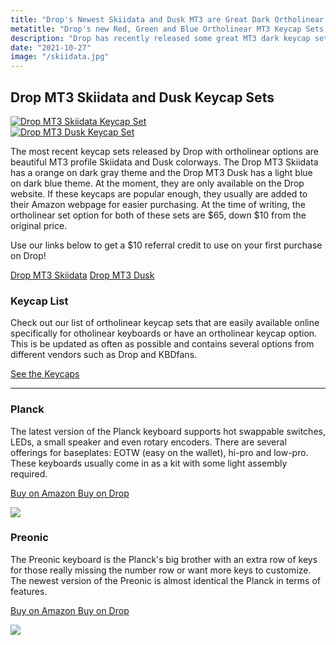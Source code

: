 ```yaml
---
title: "Drop's Newest Skiidata and Dusk MT3 are Great Dark Ortholinear Keycap Sets"
metatitle: "Drop's new Red, Green and Blue Ortholinear MT3 Keycap Sets | ortholinear keycaps Drop keyclub ortho keyboard 40 percent keyboard 40% keyboard KBDfans"
description: "Drop has recently released some great MT3 dark keycap sets with ortholinear layouts for keyboards such as the Planck or Preonic."
date: "2021-10-27"
image: "/skiidata.jpg"
---
```


## Drop MT3 Skiidata and Dusk Keycap Sets

<div class="row mt-5">

<div class="col-lg-6">
<a href="https://drop.com/buy/drop-mt3-skiidata-keycap-set?utm_source=linkshare&referer=T93XGG">
<img class="img-fluid mb-5" src="/skiidata.jpg" alt="Drop MT3 Skiidata Keycap Set">
</a>
</div>
<div class="col-lg-6">
<a href="https://drop.com/buy/drop-mt3-dusk-keycap-set?utm_source=linkshare&referer=T93XGG">
<img class="img-fluid mb-5" src="/dusk.jpg" alt="Drop MT3 Dusk Keycap Set">
</a>
</div>

</div>

The most recent keycap sets released by Drop with ortholinear options are beautiful MT3 profile Skiidata and Dusk colorways.  The Drop MT3 Skiidata has a orange on dark gray theme and the Drop MT3 Dusk has a light blue on dark blue theme.  At the moment, they are only available on the Drop website.  If these keycaps are popular enough, they usually are added to their Amazon webpage for easier purchasing.   At the time of writing, the ortholinear set option for both of these sets are $65, down $10 from the original price.

Use our links below to get a $10 referral credit to use on your first purchase on Drop!

<a href="https://drop.com/buy/drop-mt3-skiidata-keycap-set?utm_source=linkshare&referer=T93XGG" class="btn btn-primary mr-3 mb-3">Drop MT3 Skiidata</a>
<a href="https://drop.com/buy/drop-mt3-dusk-keycap-set?utm_source=linkshare&referer=T93XGG" class="btn btn-secondary mr-3 mb-3">Drop MT3 Dusk</a>


### Keycap List
Check out our list of ortholinear keycap sets that are easily available online specifically for otholinear keyboards or have an ortholinear keycap option. This is be updated as often as possible and contains several options from different vendors such as Drop and KBDfans.

<a href="/keycaps" class="btn btn-primary mr-3">See the Keycaps</a>


---

<div class="row mt-5">
<div class="col-lg-6">

### Planck

The latest version of the Planck keyboard supports hot swappable switches, LEDs, a small speaker and even rotary encoders. There are several offerings for baseplates: EOTW (easy on the wallet), hi-pro and low-pro. These keyboards usually come in as a kit with some light assembly required.

<a class="btn btn-primary mr-2" href="https://amzn.to/333pMu0">
    Buy on Amazon
</a>

<a class="btn btn-secondary mr-2" href="https://drop.com/buy/planck-mechanical-keyboard?utm_source=linkshare&referer=T93XGG">
    Buy on Drop
</a>

<a href="https://www.amazon.com/dp/B08LX7ZXS4?&linkCode=li3&tag=tryorthokey06-20&linkId=0b7b9faf09aac73db64f301ec3da89ce&language=en_US&ref_=as_li_ss_il" target="_blank"><img border="0" src="//ws-na.amazon-adsystem.com/widgets/q?_encoding=UTF8&ASIN=B08LX7ZXS4&Format=_SL250_&ID=AsinImage&MarketPlace=US&ServiceVersion=20070822&WS=1&tag=tryorthokey06-20&language=en_US" ></a><img src="https://ir-na.amazon-adsystem.com/e/ir?t=tryorthokey06-20&language=en_US&l=li3&o=1&a=B08LX7ZXS4" width="1" height="1" border="0" alt="" style="border:none !important; margin:0px !important;" />

</div>
<div class="col-lg-6">

### Preonic

The Preonic keyboard is the Planck's big brother with an extra row of keys for those really missing the number row or want more keys to customize. The newest version of the Preonic is almost identical the Planck in terms of features.

<a class="btn btn-primary mr-2" href="https://amzn.to/3xzTDbF">
    Buy on Amazon
</a>

<a class="btn btn-secondary mr-2" href="https://drop.com/buy/preonic-mechanical-keyboard?utm_source=linkshare&referer=T93XGG">
    Buy on Drop
</a>

<a href="https://www.amazon.com/dp/B08L3WKZ73?&linkCode=li3&tag=tryorthokey06-20&linkId=6af0b7506a61073b0723facda319622d&language=en_US&ref_=as_li_ss_il" target="_blank"><img border="0" src="//ws-na.amazon-adsystem.com/widgets/q?_encoding=UTF8&ASIN=B08L3WKZ73&Format=_SL250_&ID=AsinImage&MarketPlace=US&ServiceVersion=20070822&WS=1&tag=tryorthokey06-20&language=en_US" ></a><img src="https://ir-na.amazon-adsystem.com/e/ir?t=tryorthokey06-20&language=en_US&l=li3&o=1&a=B08L3WKZ73" width="1" height="1" border="0" alt="" style="border:none !important; margin:0px !important;" />

</div>
</div>
